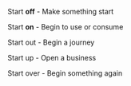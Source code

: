 Start **off** - Make something start



Start **on** - Begin to use or consume



Start out - Begin a journey



Start up - Open a business



Start over - Begin something again







